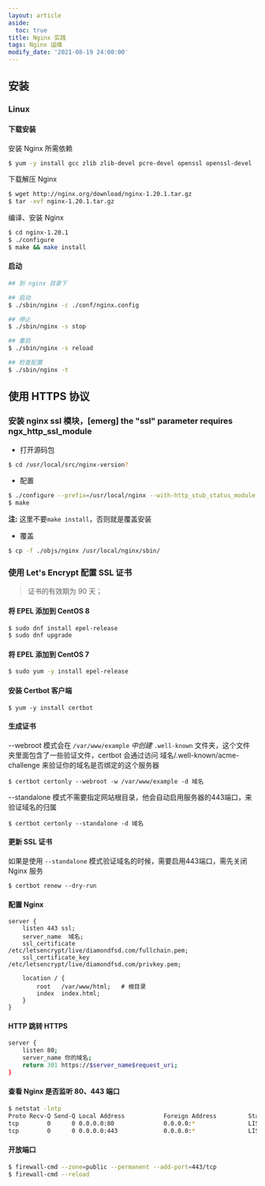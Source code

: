 ```yaml
---
layout: article
aside:
  toc: true
title: Nginx 实践
tags: Nginx 运维
modify_date: '2021-08-19 24:00:00'
---
```




## 安装

### Linux
#### 下载安装
安装 Nginx 所需依赖
```bash
$ yum -y install gcc zlib zlib-devel pcre-devel openssl openssl-devel
```
下载解压 Nginx
```bash
$ wget http://nginx.org/download/nginx-1.20.1.tar.gz
$ tar -xvf nginx-1.20.1.tar.gz
```
编译、安装 Nginx
```bash
$ cd nginx-1.20.1
$ ./configure
$ make && make install
```
#### 启动
```bash
## 到 nginx 目录下

## 启动
$ ./sbin/nginx -c ./conf/nginx.config

## 停止
$ ./sbin/nginx -s stop

## 重启
$ ./sbin/nginx -s reload

## 检查配置
$ ./sbin/nginx -t
```



## 使用 HTTPS 协议

### 安装 nginx ssl 模块，[emerg] the "ssl" parameter requires ngx_http_ssl_module

- 打开源码包

```bash
$ cd /usr/local/src/nginx-version?
```

- 配置

```bash
$ ./configure --prefix=/usr/local/nginx --with-http_stub_status_module --with-http_ssl_module
$ make 
```

**注:** 这里不要`make install`，否则就是覆盖安装

- 覆盖

```bash
$ cp -f ./objs/nginx /usr/local/nginx/sbin/
```

### 使用 Let's Encrypt 配置 SSL 证书
> 证书的有效期为 90 天；

#### 将 EPEL 添加到 CentOS 8

```bash
$ sudo dnf install epel-release
$ sudo dnf upgrade
```

#### 将 EPEL 添加到 CentOS 7

```bash
$ sudo yum -y install epel-release
```

#### 安装 Certbot 客户端

```
$ yum -y install certbot
```

#### 生成证书

--webroot 模式会在 `/var/www/example` *中创建* `.well-known` 文件夹，这个文件夹里面包含了一些验证文件，certbot 会通过访问 域名/.well-known/acme-challenge 来验证你的域名是否绑定的这个服务器

```
$ certbot certonly --webroot -w /var/www/example -d 域名
```

--standalone 模式不需要指定网站根目录，他会自动启用服务器的443端口，来验证域名的归属

```
$ certbot certonly --standalone -d 域名
```

#### 更新 SSL 证书

如果是使用 `--standalone` 模式验证域名的时候，需要启用443端口，需先关闭 Nginx 服务

```
$ certbot renew --dry-run
```

#### 配置 Nginx

```
server {
    listen 443 ssl;
    server_name  域名;
    ssl_certificate /etc/letsencrypt/live/diamondfsd.com/fullchain.pem;
    ssl_certificate_key /etc/letsencrypt/live/diamondfsd.com/privkey.pem;

    location / {
        root   /var/www/html;   # 根目录
        index  index.html;
    }
}
```
#### HTTP 跳转 HTTPS

```bash
server {
    listen 80;
    server_name 你的域名;
    return 301 https://$server_name$request_uri; 
}
```
#### 查看 Nginx 是否监听 80、443 端口

```bash
$ netstat -lntp
Proto Recv-Q Send-Q Local Address           Foreign Address         State       PID/Program name
tcp        0      0 0.0.0.0:80              0.0.0.0:*               LISTEN      16322/nginx: master
tcp        0      0 0.0.0.0:443             0.0.0.0:*               LISTEN      16322/nginx: master
```
#### 开放端口

```bash
$ firewall-cmd --zone=public --permanent --add-port=443/tcp
$ firewall-cmd --reload
```
